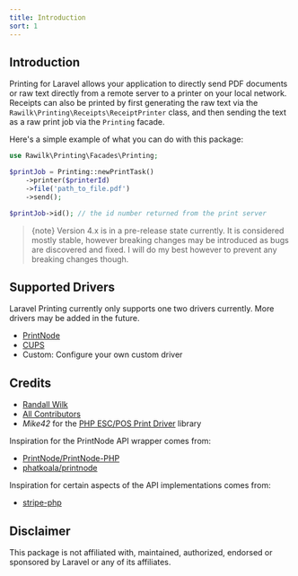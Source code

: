 ```yaml
---
title: Introduction
sort: 1
---
```


## Introduction

Printing for Laravel allows your application to directly send PDF documents or raw text directly from a remote server to a printer on your local network.
Receipts can also be printed by first generating the raw text via the `Rawilk\Printing\Receipts\ReceiptPrinter` class, and then sending the text as a
raw print job via the `Printing` facade.

Here's a simple example of what you can do with this package:

```php
use Rawilk\Printing\Facades\Printing;

$printJob = Printing::newPrintTask()
    ->printer($printerId)
    ->file('path_to_file.pdf')
    ->send();

$printJob->id(); // the id number returned from the print server
```

> {note} Version 4.x is in a pre-release state currently. It is considered mostly stable, however breaking changes may be introduced as bugs are discovered and fixed. I will do my best however to prevent any breaking changes though.

## Supported Drivers

Laravel Printing currently only supports one two drivers currently. More drivers may be added in the future.

-   [PrintNode](https://printnode.com)
-   [CUPS](https://cups.org)
-   Custom: Configure your own custom driver

## Credits

-   [Randall Wilk](https://github.com/rawilk)
-   [All Contributors](https://github.com/rawilk/laravel-printing/contributors)
-   _Mike42_ for the [PHP ESC/POS Print Driver](https://github.com/mike42/escpos-php) library

Inspiration for the PrintNode API wrapper comes from:

-   [PrintNode/PrintNode-PHP](https://github.com/PrintNode/PrintNode-PHP)
-   [phatkoala/printnode](https://github.com/PhatKoala/PrintNode)

Inspiration for certain aspects of the API implementations comes from:

- [stripe-php](https://github.com/stripe/stripe-php)

## Disclaimer

This package is not affiliated with, maintained, authorized, endorsed or sponsored by Laravel or any of its affiliates.
